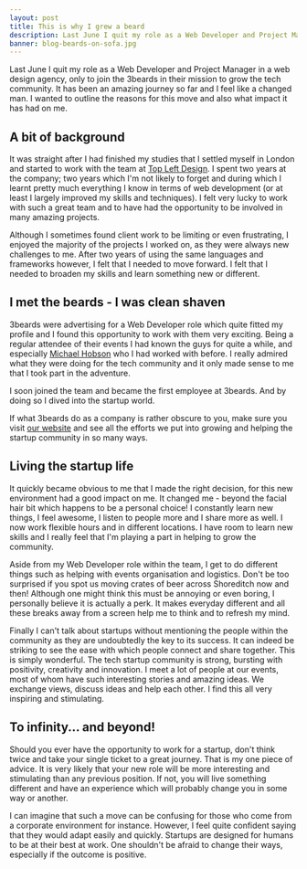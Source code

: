 ```yaml
---
layout: post
title: This is why I grew a beard
description: Last June I quit my role as a Web Developer and Project Manager in a web design agency, only to join the 3beards in their mission to grow the tech community. It has been an amazing journey so far and I feel like a changed man. I wanted to outline the reasons for this move and also what impact it has had on me.
banner: blog-beards-on-sofa.jpg
---
```


Last June I quit my role as a Web Developer and Project Manager in a web design agency, only to join the 3beards in their mission to grow the tech community. It has been an amazing journey so far and I feel like a changed man. I wanted to outline the reasons for this move and also what impact it has had on me.

## A bit of background

It was straight after I had finished my studies that I settled myself in London and started to work with the team at <a href="//topleftdesign.com" target="_blank">Top Left Design</a>. I spent two years at the company; two years which I'm not likely to forget and during which I learnt pretty much everything I know in terms of web development (or at least I largely improved my skills and techniques). I felt very lucky to work with such a great team and to have had the opportunity to be involved in many amazing projects.

Although I sometimes found client work to be limiting or even frustrating, I enjoyed the majority of the projects I worked on, as they were always new challenges to me. After two years of using the same languages and frameworks however, I felt that I needed to move forward. I felt that I needed to broaden my skills and learn something new or different.

## I met the beards - I was clean shaven

3beards were advertising for a Web Developer role which quite fitted my profile and I found this opportunity to work with them very exciting. Being a regular attendee of their events I had known the guys for quite a while, and especially <a href="//twitter.com/imhobson" target="_blank">Michael Hobson</a> who I had worked with before. I really admired what they were doing for the tech community and it only made sense to me that I took part in the adventure.

I soon joined the team and became the first employee at 3beards. And by doing so I dived into the startup world.

If what 3beards do as a company is rather obscure to you, make sure you visit <a href="//3-beards.com" target="_blank">our website</a> and see all the efforts we put into growing and helping the startup community in so many ways.

## Living the startup life

It quickly became obvious to me that I made the right decision, for this new environment had a good impact on me. It changed me - beyond the facial hair bit which happens to be a personal choice! I constantly learn new things, I feel awesome, I listen to people more and I share more as well. I now work flexible hours and in different locations. I have room to learn new skills and I really feel that I'm playing a part in helping to grow the community.

Aside from my Web Developer role within the team, I get to do different things such as helping with events organisation and logistics. Don't be too surprised if you spot us moving crates of beer across Shoreditch now and then! Although one might think this must be annoying or even boring, I personally believe it is actually a perk. It makes everyday different and all these breaks away from a screen help me to think and to refresh my mind.

Finally I can't talk about startups without mentioning the people within the community as they are undoubtedly the key to its success. It can indeed be striking to see the ease with which people connect and share together. This is simply wonderful. The tech startup community is strong, bursting with positivity, creativity and innovation. I meet a lot of people at our events, most of whom have such interesting stories and amazing ideas. We exchange views, discuss ideas and help each other. I find this all very inspiring and stimulating.

## To infinity... and beyond!

Should you ever have the opportunity to work for a startup, don't think twice and take your single ticket to a great journey. That is my one piece of advice. It is very likely that your new role will be more interesting and stimulating than any previous position. If not, you will live something different and have an experience which will probably change you in some way or another.

I can imagine that such a move can be confusing for those who come from a corporate environment for instance. However, I feel quite confident saying that they would adapt easily and quickly. Startups are designed for humans to be at their best at work. One shouldn't be afraid to change their ways, especially if the outcome is positive.
